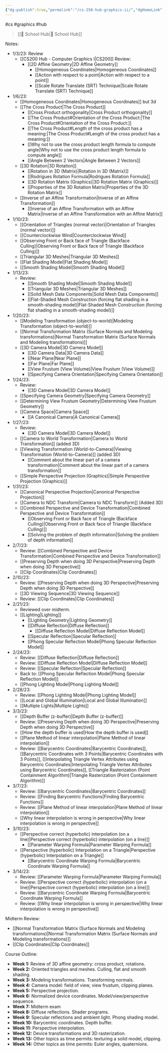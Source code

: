```yaml
---
{"dg-publish":true,"permalink":"/cs-250-hub-graphics-ii/","dgHomeLink":true,"dgPassFrontmatter":false,"dgShowLocalGraph":true}
---
```


#cs #graphics #hub 
> [[🏫 School Hub|🏫 School Hub]]

Notes:
- 1/3/23: Review
	- [[CS200 Hub - Computer Graphics I|CS200]] Review:
		- [[2D Affine Geometry|2D Affine Geometry]]
			- [[Homogeneous Coordinates|Homogeneous Coordinates]]
			- [[Action with respect to a point|Action with respect to a point]]
			- [[Scale Rotate Translate (SRT) Technique|Scale Rotate Translate (SRT) Technique]]
- 1/6/23:
	- [[Homogeneous Coordinates|Homogeneous Coordinates]] but 3d
	- [[The Cross Product|The Cross Product]]
		- [[Cross Product orthogonality|Cross Product orthogonality]]
		- [[The Cross Product#Orientation of the Cross Product:|The Cross Product#Orientation of the Cross Product:]]
		- [[The Cross Product#Length of the cross product has a meaning:|The Cross Product#Length of the cross product has a meaning:]]
		- [[Why not to use the cross product length formula to compute angle|Why not to use the cross product length formula to compute angle]]
		- [[Angle Between 2 Vectors|Angle Between 2 Vectors]]
	- [[3D Rotation|3D Rotation]]
		- [[Rotation in 3D (Matrix)|Rotation in 3D (Matrix)]]
		- [[Rodrigues Rotation Formula|Rodrigues Rotation Formula]]
		- [[3D Rotation Matrix (Graphics)|3D Rotation Matrix (Graphics)]]
		- [[Properties of the 3D Rotation Matrix|Properties of the 3D Rotation Matrix]]
	- [[Inverse of an Affine Transformation|Inverse of an Affine Transformation]]
		- [[Inverse of an Affine Transformation with an Affine Matrix|Inverse of an Affine Transformation with an Affine Matrix]]
- 1/10/23:
	- [[Orientation of Triangles (normal vector)|Orientation of Triangles (normal vector)]]
	- [[Counterclockwise Wind|Counterclockwise Wind]]
	- [[Observing Front or Back face of Triangle (Backface Culling)|Observing Front or Back face of Triangle (Backface Culling)]]
	- [[Triangular 3D Meshes|Triangular 3D Meshes]]
	- [[Flat Shading Model|Flat Shading Model]]
	- [[Smooth Shading Model|Smooth Shading Model]]
- 1/13/23:
	- Review:
		- [[Smooth Shading Model|Smooth Shading Model]]
		- [[Triangular 3D Meshes|Triangular 3D Meshes]]
		- [[Solid Mesh Data Components|Solid Mesh Data Components]]
		- [[Flat-Shaded Mesh Construction (forcing flat shading in a smooth-shading model)|Flat-Shaded Mesh Construction (forcing flat shading in a smooth-shading model)]]
- 1/20/23:
	- [[Modeling Transformation (object-to-world)|Modeling Transformation (object-to-world)]]
	- [[Normal Transformation Matrix (Surface Normals and Modeling transformations)|Normal Transformation Matrix (Surface Normals and Modeling transformations)]]
	- [[3D Camera Model|3D Camera Model]]
		- [[3D Camera Data|3D Camera Data]]
		- [[Near Plane|Near Plane]]
		- [[Far Plane|Far Plane]]
		- [[View Frustum (View Volume)|View Frustum (View Volume)]]
		- [[Specifying Camera Orientation|Specifying Camera Orientation]]
- 1/24/23:
	- Review:
		- [[3D Camera Model|3D Camera Model]]
	- [[Specifying Camera Geometry|Specifying Camera Geometry]]
	- [[Determining View Frustum Geometry|Determining View Frustum Geometry]]
	- [[Camera Space|Camera Space]]
		- [[A Canonical Camera|A Canonical Camera]]
- 1/27/23:
	- Review:
		- [[3D Camera Model|3D Camera Model]]
	- [[Camera to World Transformation|Camera to World Transformation]] (added 3D)
	- [[Viewing Transformation (World-to-Camera)|Viewing Transformation (World-to-Camera)]] (added 3D)
		- [[Comment about the linear part of a camera transformation|Comment about the linear part of a camera transformation]]
	- [[Simple Perspective Projection (Graphics)|Simple Perspective Projection (Graphics)]]
- 1/31/23:
	- [[Canonical Perspective Projection|Canonical Perspective Projection]]
	- [[Camera to NDC Transform|Camera to NDC Transform]] (Added 3D)
	- [[Combined Perspective and Device Transformation|Combined Perspective and Device Transformation]]
		- [[Observing Front or Back face of Triangle (Backface Culling)|Observing Front or Back face of Triangle (Backface Culling)]]
		- [[Solving the problem of depth information|Solving the problem of depth information]]
- 2/7/23:
	- Review: [[Combined Perspective and Device Transformation|Combined Perspective and Device Transformation]]
	- [[Preserving Depth when doing 3D Perspective|Preserving Depth when doing 3D Perspective]]
	- [[Clip Coordinates|Clip Coordinates]]
- 2/10/23:
	- Review: [[Preserving Depth when doing 3D Perspective|Preserving Depth when doing 3D Perspective]]
	- [[3D Viewing Sequence|3D Viewing Sequence]]
	- Review: [[Clip Coordinates|Clip Coordinates]]
- 2/21/23:
	- Reviewed over midterm.
	- [[Lighting|Lighting]]
		- [[Lighting Geometry|Lighting Geometry]]
		- [[Diffuse Reflection|Diffuse Reflection]]
			- [[Diffuse Reflection Model|Diffuse Reflection Model]]
		- [[Specular Reflection|Specular Reflection]]
		- [[Phong Specular Reflection Model|Phong Specular Reflection Model]]
- 2/24/23:
	- Review: [[Diffuse Reflection|Diffuse Reflection]]
	- Review: [[Diffuse Reflection Model|Diffuse Reflection Model]]
	- Review: [[Specular Reflection|Specular Reflection]]
	- Back to: [[Phong Specular Reflection Model|Phong Specular Reflection Model]]
	- [[Phong Lighting Model|Phong Lighting Model]]
- 2/28/23:
	- Review: [[Phong Lighting Model|Phong Lighting Model]]
	- [[Local and Global Illumination|Local and Global Illumination]]
	- [[Multiple Lights|Multiple Lights]]
- 3/3/23:
	- [[Depth Buffer (z-buffer)|Depth Buffer (z-buffer)]]
	- Review: [[Preserving Depth when doing 3D Perspective|Preserving Depth when doing 3D Perspective]]
	- [[How the depth buffer is used|How the depth buffer is used]]
	- [[Plane Method of linear interpolation|Plane Method of linear interpolation]]
	- Review: [[Barycentric Coordinates|Barycentric Coordinates]], [[Barycentric Coordinates with 3 Points|Barycentric Coordinates with 3 Points]], [[Interpolating Triangle Vertex Attributes using Barycentric Coordinates|Interpolating Triangle Vertex Attributes using Barycentric Coordinates]], [[Triangle Rasterization (Point Containment Algorithm)|Triangle Rasterization (Point Containment Algorithm)]]
- 3/7/23:
	- Review: [[Barycentric Coordinates|Barycentric Coordinates]]
	- Review: [[Finding Barycentric Functions|Finding Barycentric Functions]]
	- Review: [[Plane Method of linear interpolation|Plane Method of linear interpolation]]
	- [[Why linear interpolation is wrong in perspective|Why linear interpolation is wrong in perspective]]
- 3/10/23:
	- [[Perspective correct (hyperbolic) interpolation (on a line)|Perspective correct (hyperbolic) interpolation (on a line)]]
		- [[Parameter Warping Formula|Parameter Warping Formula]]
	- [[Perspective (hyperbolic) Interpolation on a Triangle|Perspective (hyperbolic) Interpolation on a Triangle]]
		- [[Barycentric Coordinate Warping Formula|Barycentric Coordinate Warping Formula]]
- 3/14/23:
	- Review: [[Parameter Warping Formula|Parameter Warping Formula]]
	- Review: [[Perspective correct (hyperbolic) interpolation (on a line)|Perspective correct (hyperbolic) interpolation (on a line)]]
	- Review: [[Barycentric Coordinate Warping Formula|Barycentric Coordinate Warping Formula]]
	- Review: [[Why linear interpolation is wrong in perspective|Why linear interpolation is wrong in perspective]]

Midterm Review:
- [[Normal Transformation Matrix (Surface Normals and Modeling transformations)|Normal Transformation Matrix (Surface Normals and Modeling transformations)]]
- [[Clip Coordinates|Clip Coordinates]]

Course Outline:
- **Week 1:** Review of 3D affine geometry: cross product, rotations. 
- **Week 2:** Oriented triangles and meshes. Culling, flat and smooth shading. 
- **Week 3:** Modeling transformations. Transforming normals. 
- **Week 4:** Camera model: field of view, view frustum, clipping planes. 
- **Week 5:** Perspective projection. 
- **Week 6:** Normalized device coordinates. Model/view/perspective sequence. 
- **Week 7:** Midterm exam 
- **Week 8:** Diffuse reflections. Shader programs. 
- **Week 9:** Specular reflections and ambient light. Phong shading model. 
- **Week 10:** Barycentric coordinates. Depth buffer. 
- **Week 11:** Perspective interpolation. 
- **Week 12:** Device transformations and 3D rasterization. 
- **Week 13:** Other topics as time permits: texturing a solid model, clipping. 
- **Week 14:** Other topics as time permits: Euler angles, quaternions.